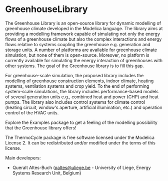 # GreenhouseLibrary
The Greenhouse Library is an open-source library for dynamic modelling of greenhouse climate developed in the Modelica language. The library aims at providing a modelling framework capable of simulating not only the energy flows of a greenhouse climate but also the complex interactions and energy flows relative to systems coupling the greenhouse e.g. generation and storage units. A number of platforms are available for greenhouse climate simulation, but none of them is open-source. Moreover, no platform is currently available for simulating the energy interaction of greenhouses with other systems. The goal of the Greenhouse library is to fill this gap.

For greenhouse-scale simulation, the proposed library includes the modelling of greenhouse construction elements, indoor climate, heating systems, ventilation systems and crop yield. To the end of performing system-scale simulations, the library includes performance-based models of several generation units e.g., combined heat and power (CHP) and heat pumps. The library also includes control systems for climate control (heating circuit, window's aperture, artificial illumination, etc.) and operation control of the HVAC units.

Explore the Examples package to get a feeling of the modelling possibility that the Greenhouse library offers!

The ThermoCycle package is free software licensed under the Modelica License 2. It can be redistributed and/or modified under the terms of this license.

Main developers:

- Queralt Altes-Buch (qaltes@uliege.be - University of Liege, Energy Systems Research Unit, Belgium)

